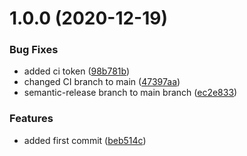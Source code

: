 # 1.0.0 (2020-12-19)


### Bug Fixes

* added ci token ([98b781b](https://github.com/abdelrahmanahmed/semantic-release-demo/commit/98b781b1f368b98c75f0fe8956da9b5cc9386eac))
* changed CI branch to main ([47397aa](https://github.com/abdelrahmanahmed/semantic-release-demo/commit/47397aaf449810d95b20359a5577982ce58677ab))
* semantic-release branch to main branch ([ec2e833](https://github.com/abdelrahmanahmed/semantic-release-demo/commit/ec2e83355ee078983495aba563c7e825cefa1255))


### Features

* added first commit ([beb514c](https://github.com/abdelrahmanahmed/semantic-release-demo/commit/beb514c4ee4e7529324f81a35fa331218c1bbe4c))
